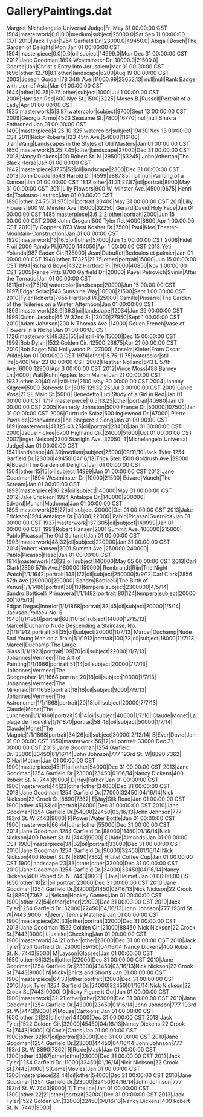 GalleryPaintings.dat
====================
Margret|Michelangelo|Universal Judge|Fri May 31 00:00:00 CST 1504|masterwork|0.0|0.0|medium|subject|25000.0|Sat Sep 11 00:00:00 CDT 2010|Jack Tyler|1254 Garfield Dr.|23000.0|49450.0|
Abigail|Bosch|The Garden of Delights|Mon Jan 01 00:00:00 CST 1504|masterpiece|0.0|0.0|oil|subject|14999.0|Mon Dec 31 00:00:00 CST 2012|Jane Goodman|1894 Westminster Dr.|10000.0|21500.0|
Goeree|Jan|Christ's Entry Into Jerusalem|Mar 01 00:00:00 CST 1696|other|12.78|8.1|other|landscape|6200|Aug 19 00:00:00 CST 2003|Joseph Gordan|78 34th Ave.|11000.99|23652.13|
null|null|Rank Badge with Lion of Asia|Mar 01 00:00:00 CST 1644|other|10.25|9.75|other|subject|1000|Jul 1 00:00:00 CST 2006|Harrison Red|600 Nye St.|1500|3225|
Moses B.|Russell|Portrait of a Lady|Apr 01 00:00:00 CST 1825|masterwork|5|3.87|watercolor|subject|8700|Sept 13 00:00:00 CST 2009|Georgia Armo|4523 Seasame St.|7800|16770|
null|null|Shakra Enthroned|Jan 01 00:00:00 CST 1400|masterpiece|4.25|10.325|watercolor|subject|19430|Nov 13 00:00:00 CST 2011|Ricky Roberts|123 45th Ave.|54000|116100|
Jian|Wang|Landscapes in the Styles of Old Masters|Jan 01 00:00:00 CST 1650|masterwork|5.25|7.45|other|landscape|27000|Dec 31 00:00:00 CST 2013|Nancy Dickens|400 Robert St. N.|29500|63245|
John|Atherton|The Black Horse|Jan 01 00:00:00 CST 1942|masterpiece|37.75|52|oil|landscape|2300|Dec 31 00:00:00 CST 2013|John Doade|6543 Harold Dr.|4599|9887.85|
null|null|Painting of a Dancer|Jan 01 00:00:00 CST 1812|other|41.31|27.87|oil|portrait|8000|May 31 00:00:00 CST 2011|Lilly Flowers|900 W. Minster Ave.|4500|9675|
Henri de|Toulouse-Lautrec|Jan 01 00:00:00 CST 1896|other|24.75|31.975|oil|portrait|30400|May 31 00:00:00 CST 2011|Lilly Flowers|900 W. Minster Ave.|15000|32250|
Gerard|David|Holy Face|Jan 01 00:00:00 CST 1485|masterpiece|3.6|2.2|other|portrait|2000|Jun 15 00:00:00 CST 2008|John Grogan|500 Tyler Rd.|4000|8600|Apr 1 00:00:00 CST 2010|Ty Coppers|873 West Kosher Dr.|7500|
Paul|Klee|Theater-Mountain-Construction|Jan 01 00:00:00 CST 1920|masterwork|13|16.5|oil|other|57000|Jun 15 00:00:00 CST 2008|Fidel Froil|2000 Rondo Pl.|67000|144050|Apr 1 00:00:00 CST 2013|Yeti Yolanda|987 Eadan Cir.|125000|
Jean|Dubuffet|Bedouins et palmier|Jan 01 00:00:00 CST 1948|other|17.325|21.75|other|portrait|15000|Jun 15 00:00:00 CST 1994|Richard Boyle|4322 Hartford Pl.|19000|40850|Nov 1 00:00:00 CST 2005|Renae Pitts|8700 Garfield Dr.|20000|
Pavel Petrovich|Svinin|After the Tornado|Jan 01 00:00:00 CST 1811|other|7.5|10|watercolor|landscape|20900|Jun 15 00:00:00 CST 1997|Edgar Solaz|543 Sunshine Way|10000|21500|Sept 1 00:00:00 CST 2010|Tyler Roberts|7655 Hartland Pl.|25000|
Camille|Pissarro|The Garden of the Tuileries on a Winter Afternoon|Jan 01 00:00:00 CST 1899|masterwork|28.9|36.3|oil|landscape|12034|Jun 29 00:00:00 CST 1999|Quinn Jacobs|65 W 32nd St.|13000|27950|Sept 1 00:00:00 CST 2010|Adam Johnson|200 N Thomas Ave.|14000|
Rouen|French|Vase of Flowers in a Niche|Jan 01 00:00:00 CST 1726|masterwork|48.325|55|oil|still-life|15000|Dec 15 00:00:00 CST 1999|Bob Dylan|1522 Golden Cir.|12500|26875|Apr 21 00:00:00 CST 2010|Bob Saget|500 Hollywood Pl.|27000|
Anselm|Kiefer|From Oscar Wilde|Jan 01 00:00:00 CST 1974|other|15.75|11.75|watercolor|still-life|5400|Mar 23 00:00:00 CST 2002|Heather Nolland|643 E 57th Ave.|6000|12900|Apr 3 00:00:00 CST 2012|Vince Moss|488 Barney Ln.|4000|
Walt|Kuhn|Apples from Maine|Jan 21 00:00:00 CST 1932|other|30|40|oil|still-life|2100|May 30 00:00:00 CST 2004|Johnny Kilgrew|5000 Babcock Dr.|6015|12932.25|Jul 3 00:00:00 CST 2009|Lance Voss|21 SE Main St.|5000|
Benedetto|Luti|Study of a Girl in Red|Jan 01 00:00:00 CST 1717|masterpiece|16.5|13.25|other|portrait|40980|Jan 01 00:00:00 CST 2005|Kennedy Johnston|5000 France Dr.|50000|107500|Jan 01 00:00:00 CST 2006|Gurtrude Solaz|500 Inglewood Dr.|67000|
Pierre Puvis de|Chanvannes|The Sheperd's Song|Jan 01 00:00:00 CST 1891|masterwork|41.125|43.25|oil|portrait|23400|Jan 31 00:00:00 CST 2000|Jaque Fickee|6700 Highland Cir.|24000|51600|Oct 01 00:00:00 CST 2007|Inger Nelson|2300 Starlight Ave.|32050|
T|Michelangelo|Universal Judge| Jan 01 00:00:00 CST 1541|landscape|40|30|medium|subject|25000|09/11/10|Jack Tyler|1254 Garfield Dr.|23000|49450|04/16/13|Trick Ster|1500 Goldrush Ave.|39000
A|Bosch|The Garden of Delights|Jan 01 00:00:00 CST 1504|other|15|15|oil|subject|14999|Jan 01 00:00:00 CST 2012|Jane Goodman|1894 Westminster Dr.|10000|21500|
Edvard|Munch|The Scream|Jan 01 00:00:00 CST 1893|masterpiece|36|29|oil|subject|140000|May 01 00:00:00 CST 2012|Jake Erickson|1994 Antalope Dr.|140000|200000|
Edvard|Munch|Madonna|Jan 01 00:00:00 CST 1895|masterwork|35|27|oil|subject|20000|Oct 01 00:00:00 CST 2013|Jake Erickson|1994 Antalope Dr.|18000|22000|
Pablo|Picasso|Guernica|Jan 01 00:00:00 CST 1937|masterwork|137|305|oil|subject|149999|Jan 01 00:00:00 CST 1991|Robert Hansen|2001 Summit Ave.|100000|215000|
Pablo|Picasso|The Old Guitarist|Jan 01 00:00:00 CST 1903|masterwork|48|32|oil|subject|220000|Jan 31 00:00:00 CST 2014|Robert Hansen|2001 Summit Ave.|250000|240000|
Pablo|Picasso|Head|Jan 01 00:00:00 CST 1914|masterwork|43|33|oil|subject|140000|May 05 00:00:00 CST 2013|Carl Clark|2856 57th Ave.|180000|150000|
Rembrandt|Rijn|The Night Watch|1/1/1642|portrait|143|172|oil|subject|250000|5/9/12|Carl Clark|2856 57th Ave.|290000|290000|
Sandro|Botticelli|The Birth of Venus|1/1/1486|portrait|68|110|tempera|subject|2300000|4/5/14|
Sandro|Botticelli|Primavera|1/1/1482|portrait|80|124|tempera|subject|2000000|10/5/13|
Edgar|Degas|Interior|1/1/1868|portrait|32|45|oil|subject|20000|1/5/14|
Jackson|Pollock|No. 5 1948|1/1/1950|portrait|68|110|oil|subject|14000|12/15/13|
Marcel|Duchamp|Nude Descending a Staircase, No. 2|1/1/1912|portrait|58|35|oil|subject|20000|11/7/13|
Marcel|Duchamp|Nude Sad Young Man on a Train|1/1/1912|portrait|100|73|oil|subject|18000|11/7/13|
Marcel|Duchamp|The Large Glass|1/1/1923|portrait|109|70|oil|subject|22000|11/7/13|
Johannes|Vermeer|The Art of Painting|1/1/1666|portrait|51|14|oil|subject|20000|7/7/13|
Johannes|Vermeer|The Geographer|1/1/1668|portrait|20|18|oil|subject|10000|1/7/13|
Johannes|Vermeer|The Milkmaid|1/1/1658|portrait|18|16|oil|subject|9000|7/9/13|
Johannes|Vermeer|The Astronomer|1/1/1668|portrait|20|18|oil|subject|20000|7/7/13|
Claude|Monet|The Luncheon|1/1/1868|portrait|51|14|oil|subject|40000|1/7/10|
Claude|Monet|La plage de Trouville|1/1/1870|portrait|58|48|oil|subject|50000|1/7/14|
Claude|Monet|The Magpie|1/1/1868|portrait|34|26|oil|subject|30000|2/12/14|
B|Ever|David|Jan 01 00:00:00 CST 1650|masterwork|56|12|oil|portrait|33000|Dec 31 00:00:00 CST 2013|Jane Goodman|1254 Garfield Dr.|33000|33450|01/16/14|John Johnson|777 193rd St. W|8890|7362|
C|Har|Mother|Jan 01 00:00:00 CST 1900|masterpiece|45|11|oil|other|54000|Dec 31 00:00:00 CST 2013|Jane Goodman|1254 Garfield Dr.|23000|23450|01/16/14|Nancy Dickens|400 Robert St. N.|7443|9000|
D|Hay|Father|Jan 01 00:00:00 CST 1900|masterwork|44|23|other|other|34000|Dec 31 00:00:00 CST 2013|Jane Goodman|1254 Garfield Dr.|77000|32450|04/16/14|Nick Nickson|22 Crook St.|8890|7362|
E|Jay|Silk Road|Jan 01 00:00:00 CST 1900|other|45|33|oil|portrait|34000|Dec 31 00:00:00 CST 2010|Jane Goodman|1254 Garfield Dr.|54000|22450|03/16/13|John Johnson|777 193rd St. W|7443|9000|
F|Power|Water Bottle|Jan 01 00:00:00 CST 1900|masterwork|66|44|other|other|55000|Dec 31 00:00:00 CST 2013|Jane Goodman|1254 Garfield Dr.|88000|11450|01/16/14|Nick Nickson|400 Robert St. N.|7443|9000|
G|Aide|Almonds|Jan 01 00:00:00 CST 1900|masterpiece|34|32|oil|portrait|33000|Dec 31 00:00:00 CST 2010|Jane Goodman|1254 Garfield Dr.|90000|32450|01/16/14|Nick Nickson|400 Robert St. N.|8890|7362|
H|Litel|Coffee Cup|Jan 01 00:00:00 CST 1900|landscape|23|33|other|other|33000|Dec 31 00:00:00 CST 2010|Jane Goodman|1254 Garfield Dr.|34000|33450|04/16/14|Nancy Dickens|400 Robert St. N.|7443|9000|
I|Jaie|Helmet|Jan 01 00:00:00 CST 1650|other|10|21|oil|portrait|23000|Dec 31 00:00:00 CST 2010|Jane Goodman|1254 Garfield Dr.|32000|21450|03/16/13|Nick Nickson|22 Crook St.|8890|7362|
J|Nelson|Hockey Games|Jan 01 00:00:00 CST 1900|other|22|54|other|other|22000|Dec 31 00:00:00 CST 2010|Jack Tyler|1254 Garfield Dr.|32000|22450|04/16/13|John Johnson|777 193rd St. W|7443|9000|
K|Jeory|Tennis Matches|Jan 01 00:00:00 CST 1900|masterpiece|20|33|other|portrait|32000|Dec 31 00:00:00 CST 2013|Jane Goodman|1522 Golden Cir.|21000|88450|Nick Nickson|22 Crook St.|7443|9000|
L|Jaieke|Checking|Jan 01 00:00:00 CST 1900|masterwork|34|21|other|other|23000|Dec 31 00:00:00 CST 2010|Jack Tyler|1254 Garfield Dr.|23000|89450|04/16/14|Nancy Dickens|400 Robert St. N.|7443|9000|
M|Layson|Glasses|Jan 01 00:00:00 CST 1650|other|66|32|oil|other|22000|Dec 31 00:00:00 CST 2010|Jane Goodman|1254 Garfield Dr.|23000|43450|03/16/13|Nick Nickson|22 Crook St.|7443|9000|
N|Micky|Shirts and Shorts|Jan 01 00:00:00 CST 1900|masterpiece|67|33|other|portrait|12000|Dec 31 00:00:00 CST 2010|Jack Tyler|1254 Garfield Dr.|54000|32450|01/16/14|Nick Nickson|22 Crook St.|7443|9000|
O|Nicky|Figure it Out|Jan 01 00:00:00 CST 1900|masterwork|32|21|other|other|23000|Dec 31 00:00:00 CST 2010|Jane Goodman|1254 Garfield Dr.|43000|23450|01/16/14|John Johnson|777 193rd St. W|7443|9000|
P|Mouse|Cartoons|Jan 01 00:00:00 CST 1650|other|21|23|oil|other|44000|Dec 31 00:00:00 CST 2013|Jack Tyler|1522 Golden Cir.|32000|45450|04/16/13|Nancy Dickens|22 Crook St.|7443|9000|
Q|Coxie|Cards|Jan 01 00:00:00 CST 1900|other|32|67|oil|portrait|33000|Dec 31 00:00:00 CST 2010|Jane Goodman|1254 Garfield Dr.|23000|44450|04/16/14|John Johnson|777 193rd St. W|8890|7362|
R|Roxie|Mask|Jan 01 00:00:00 CST 1300|other|43|67|other|other|23000|Dec 31 00:00:00 CST 2013|Jack Tyler|1254 Garfield Dr.|11000|33450|01/16/14|Nick Nickson|22 Crook St.|7443|9000|
S|Game|Movies|Jan 01 00:00:00 CST 1300|masterpiece|22|44|oil|other|54000|Dec 31 00:00:00 CST 2010|Jane Goodman|1254 Garfield Dr.|23000|32450|04/16/14|John Johnson|777 193rd St. W|7443|9000|
T|Time|Ice|Jan 01 00:00:00 CST 1300|other|22|21|other|portrait|32000|Dec 31 00:00:00 CST 2013|Jack Tyler|1522 Golden Cir.|32000|22450|04/16/13|Nancy Dickens|400 Robert St. N.|7443|9000|
